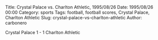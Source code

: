 Title: Crystal Palace vs. Charlton Athletic, 1995/08/26
Date: 1995/08/26 00:00
Category: sports
Tags: football, football scores, Crystal Palace, Charlton Athletic
Slug: crystal-palace-vs-charlton-athletic
Author: carbonero


Crystal Palace 1 - 1 Charlton Athletic
